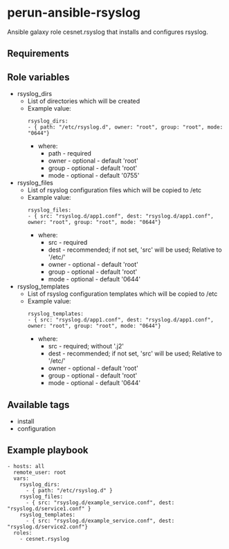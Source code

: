 # perun-ansible-rsyslog

Ansible galaxy role cesnet.rsyslog that installs and configures rsyslog.

## Requirements


## Role variables
* rsyslog_dirs
  * List of directories which will be created
  * Example value:
    ```
    rsyslog_dirs:
    - { path: "/etc/rsyslog.d", owner: "root", group: "root", mode: "0644"}
    ```
    * where:
      * path - required
      * owner - optional - default 'root'
      * group - optional - default 'root'
      * mode - optional - default '0755'
* rsyslog_files
  * List of rsyslog configuration files which will be copied to /etc
  * Example value:
    ```
    rsyslog_files:
    - { src: "rsyslog.d/app1.conf", dest: "rsyslog.d/app1.conf", owner: "root", group: "root", mode: "0644"}
    ```
    * where:
      * src - required
      * dest - recommended; if not set, 'src' will be used; Relative to '/etc/'
      * owner - optional - default 'root'
      * group - optional - default 'root'
      * mode - optional - default '0644'
* rsyslog_templates
  * List of rsyslog configuration templates which will be copied to /etc
  * Example value:
    ```
    rsyslog_templates:
    - { src: "rsyslog.d/app1.conf", dest: "rsyslog.d/app1.conf", owner: "root", group: "root", mode: "0644"}
    ```
    * where:
      * src - required; without '.j2'
      * dest - recommended; if not set, 'src' will be used; Relative to '/etc/'
      * owner - optional - default 'root'
      * group - optional - default 'root'
      * mode - optional - default '0644'

## Available tags
* install
* configuration

## Example playbook
```
- hosts: all
  remote_user: root
  vars:
    rsyslog_dirs:
      - { path: "/etc/rsyslog.d" }
    rsyslog_files:
      - { src: "rsyslog.d/example_service.conf", dest: "rsyslog.d/service1.conf" }
    rsyslog_templates:
      - { src: "rsyslog.d/example_service.conf", dest: "rsyslog.d/service2.conf"}
  roles:
    - cesnet.rsyslog
```
